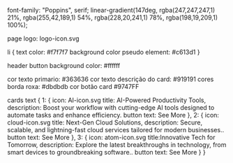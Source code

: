 font-family: "Poppins", serif;
linear-gradient(147deg, rgba(247,247,247,1) 21%, rgba(255,42,189,1) 54%, rgba(228,20,241,1) 78%, rgba(198,19,209,1) 100%);

page logo: logo-icon.svg

li {
    text color: #f7f7f7
    background color pseudo element: #c613d1
}

header button background color: #ffffff

cor texto primario: #363636
cor texto descrição do card: #919191
cores borda roxa: #dbdbdb
cor botão card #9747FF

cards text {
    1: {
        icon: AI-icon.svg
        title: AI-Powered Productivity Tools,
        description: Boost your workflow with cutting-edge AI tools designed to automate tasks and enhance efficiency.
        button text: See More
    },
    2: {
        icon: cloud-icon.svg
        title: Next-Gen Cloud Solutions,
        description: Secure, scalable, and lightning-fast cloud services tailored for modern businesses..
        button text: See More
    },
    3: {
        icon: atom-icon.svg
        title:Innovative Tech for Tomorrow,
        description: Explore the latest breakthroughs in technology, from smart devices to groundbreaking software..
        button text: See More
    }
}